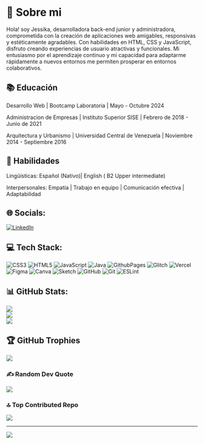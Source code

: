 # 👋 Sobre mi
Hola! soy Jessika, desarrolladora back-end junior y administradora, comprometida con la creación de aplicaciones web amigables, responsivas y estéticamente agradables. Con habilidades en HTML, CSS y JavaScript, disfruto creando experiencias de usuario atractivas y funcionales. Mi entusiasmo por el aprendizaje continuo y mi capacidad para adaptarme rápidamente a nuevos entornos me permiten prosperar en entornos colaborativos.

## 📚 Educación
Desarrollo Web | Bootcamp Laboratoria | Mayo - Octubre 2024


Administracion de Empresas |  Instituto Superior SISE | Febrero de 2018 - Junio de 2021


Arquitectura y Urbanismo | Universidad Central de Venezuela | Noviembre 2014 - Septiembre 2016

## 🧲 Habilidades
Lingüísticas: Español (Nativo)| English ( B2 Upper intermediate)

Interpersonales: Empatía | Trabajo en equipo | Comunicación efectiva | Adaptabilidad

## 🌐 Socials:
[![LinkedIn](https://img.shields.io/badge/LinkedIn-%230077B5.svg?logo=linkedin&logoColor=white)](https://linkedin.com/in//jessika-sanchez-c) 

## 💻 Tech Stack:
![CSS3](https://img.shields.io/badge/css3-%231572B6.svg?style=for-the-badge&logo=css3&logoColor=white) ![HTML5](https://img.shields.io/badge/html5-%23E34F26.svg?style=for-the-badge&logo=html5&logoColor=white) ![JavaScript](https://img.shields.io/badge/javascript-%23323330.svg?style=for-the-badge&logo=javascript&logoColor=%23F7DF1E) ![Java](https://img.shields.io/badge/java-%23ED8B00.svg?style=for-the-badge&logo=openjdk&logoColor=white) ![GithubPages](https://img.shields.io/badge/github%20pages-121013?style=for-the-badge&logo=github&logoColor=white) ![Glitch](https://img.shields.io/badge/glitch-%233333FF.svg?style=for-the-badge&logo=glitch&logoColor=white) ![Vercel](https://img.shields.io/badge/vercel-%23000000.svg?style=for-the-badge&logo=vercel&logoColor=white) ![Figma](https://img.shields.io/badge/figma-%23F24E1E.svg?style=for-the-badge&logo=figma&logoColor=white) ![Canva](https://img.shields.io/badge/Canva-%2300C4CC.svg?style=for-the-badge&logo=Canva&logoColor=white) ![Sketch](https://img.shields.io/badge/Sketch-FFB387?style=for-the-badge&logo=sketch&logoColor=black) ![GitHub](https://img.shields.io/badge/github-%23121011.svg?style=for-the-badge&logo=github&logoColor=white) ![Git](https://img.shields.io/badge/git-%23F05033.svg?style=for-the-badge&logo=git&logoColor=white) ![ESLint](https://img.shields.io/badge/ESLint-4B3263?style=for-the-badge&logo=eslint&logoColor=white)

## 📊 GitHub Stats:
![](https://github-readme-stats.vercel.app/api?username=HeyJezs&theme=dark&hide_border=false&include_all_commits=false&count_private=false)<br/>
![](https://github-readme-streak-stats.herokuapp.com/?user=HeyJezs&theme=dark&hide_border=false)<br/>
![](https://github-readme-stats.vercel.app/api/top-langs/?username=HeyJezs&theme=dark&hide_border=false&include_all_commits=false&count_private=false&layout=compact)

## 🏆 GitHub Trophies
![](https://github-profile-trophy.vercel.app/?username=HeyJezs&theme=calm_pink&no-frame=false&no-bg=true&margin-w=4)

### ✍️ Random Dev Quote
![](https://quotes-github-readme.vercel.app/api?type=horizontal&theme=tokyonight)

### 🔝 Top Contributed Repo
![](https://github-contributor-stats.vercel.app/api?username=HeyJezs&limit=5&theme=dark&combine_all_yearly_contributions=true)

---
[![](https://visitcount.itsvg.in/api?id=HeyJezs&icon=7&color=10)](https://visitcount.itsvg.in)

<!-- Proudly created with GPRM ( https://gprm.itsvg.in ) -->
